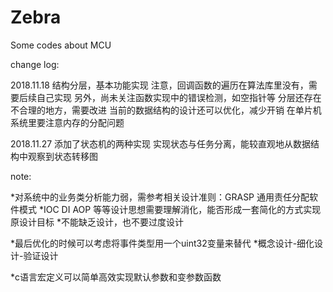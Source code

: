 # Zebra
Some codes about MCU

change log:

2018.11.18
结构分层，基本功能实现 
    注意，回调函数的遍历在算法库里没有，需要后续自己实现
    另外，尚未关注函数实现中的错误检测，如空指针等
    分层还存在不合理的地方，需要改进
    当前的数据结构的设计还可以优化，减少开销
    在单片机系统里要注意内存的分配问题

2018.11.27
添加了状态机的两种实现
    实现状态与任务分离，能较直观地从数据结构中观察到状态转移图

note:

*对系统中的业务类分析能力弱，需参考相关设计准则：GRASP 通用责任分配软件模式
*IOC DI AOP 等等设计思想需要理解消化，能否形成一套简化的方式实现原设计目标
*不能缺乏设计，也不要过度设计


*最后优化的时候可以考虑将事件类型用一个uint32变量来替代
*概念设计-细化设计-验证设计

*c语言宏定义可以简单高效实现默认参数和变参数函数